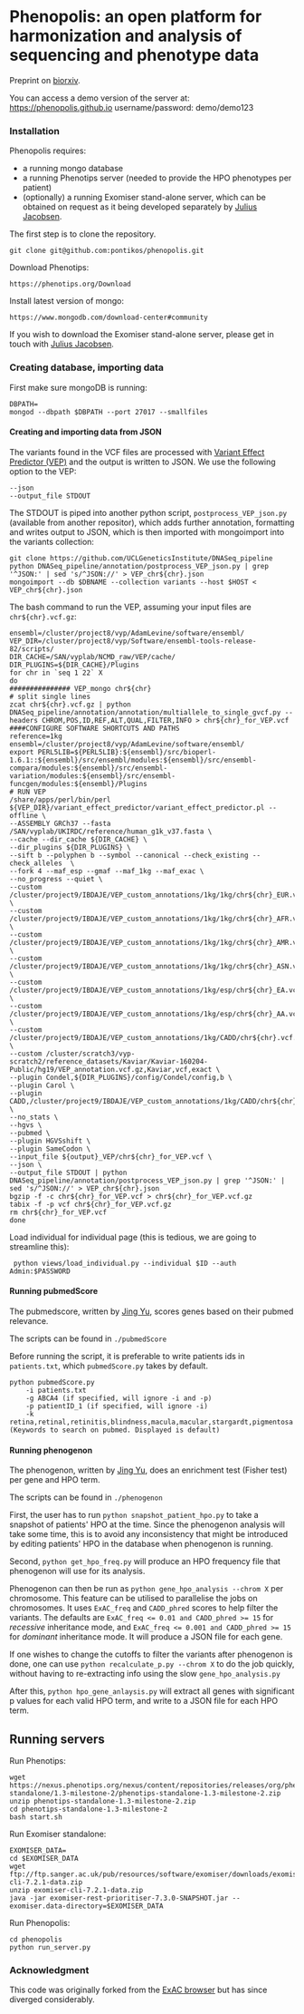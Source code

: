 # Phenopolis: an open platform for harmonization and analysis of sequencing and phenotype data

Preprint on [biorxiv](http://biorxiv.org/content/early/2016/10/31/084582).

You can access a demo version of the server at:
https://phenopolis.github.io
username/password:
demo/demo123

### Installation

Phenopolis requires:
* a running mongo database
* a running Phenotips server (needed to provide the HPO phenotypes per patient)
* (optionally) a running Exomiser stand-alone server, which can be obtained on request as it being developed separately by [Julius Jacobsen](https://github.com/julesjacobsen).

The first step is to clone the repository.

```
git clone git@github.com:pontikos/phenopolis.git
```

Download Phenotips:
```
https://phenotips.org/Download
```
Install latest version of mongo:
```
https://www.mongodb.com/download-center#community
```
If you wish to download the Exomiser stand-alone server, please get in touch with [Julius Jacobsen](https://github.com/julesjacobsen).

### Creating database, importing data

First make sure mongoDB is running:
```
DBPATH=
mongod --dbpath $DBPATH --port 27017 --smallfiles
```

#### Creating and importing data from JSON

The variants found in the VCF files are processed with [Variant Effect Predictor (VEP)](http://www.ensembl.org/info/docs/tools/vep/) and the output is written to JSON.
We use the following option to the VEP:
```
--json 
--output_file STDOUT 
```
The STDOUT is piped into another python script, ```postprocess_VEP_json.py``` (available from another repositor), which adds further annotation, formatting and writes output to JSON, which is then imported with mongoimport into the variants collection:

```
git clone https://github.com/UCLGeneticsInstitute/DNASeq_pipeline
python DNASeq_pipeline/annotation/postprocess_VEP_json.py | grep '^JSON:' | sed 's/^JSON://' > VEP_chr${chr}.json
mongoimport --db $DBNAME --collection variants --host $HOST < VEP_chr${chr}.json
```

The bash command to run the VEP, assuming your input files are ```chr${chr}.vcf.gz```:
```
ensembl=/cluster/project8/vyp/AdamLevine/software/ensembl/
VEP_DIR=/cluster/project8/vyp/Software/ensembl-tools-release-82/scripts/
DIR_CACHE=/SAN/vyplab/NCMD_raw/VEP/cache/
DIR_PLUGINS=${DIR_CACHE}/Plugins
for chr in `seq 1 22` X
do
############### VEP_mongo chr${chr}
# split single lines
zcat chr${chr}.vcf.gz | python DNASeq_pipeline/annotation/annotation/multiallele_to_single_gvcf.py --headers CHROM,POS,ID,REF,ALT,QUAL,FILTER,INFO > chr${chr}_for_VEP.vcf
####CONFIGURE SOFTWARE SHORTCUTS AND PATHS
reference=1kg
ensembl=/cluster/project8/vyp/AdamLevine/software/ensembl/
export PERL5LIB=${PERL5LIB}:${ensembl}/src/bioperl-1.6.1::${ensembl}/src/ensembl/modules:${ensembl}/src/ensembl-compara/modules:${ensembl}/src/ensembl-variation/modules:${ensembl}/src/ensembl-funcgen/modules:${ensembl}/Plugins
# RUN VEP
/share/apps/perl/bin/perl ${VEP_DIR}/variant_effect_predictor/variant_effect_predictor.pl --offline \
--ASSEMBLY GRCh37 --fasta /SAN/vyplab/UKIRDC/reference/human_g1k_v37.fasta \
--cache --dir_cache ${DIR_CACHE} \
--dir_plugins ${DIR_PLUGINS} \
--sift b --polyphen b --symbol --canonical --check_existing --check_alleles  \
--fork 4 --maf_esp --gmaf --maf_1kg --maf_exac \
--no_progress --quiet \
--custom /cluster/project9/IBDAJE/VEP_custom_annotations/1kg/1kg/chr${chr}_EUR.vcf.gz,1KG_EUR,vcf,exact \
--custom /cluster/project9/IBDAJE/VEP_custom_annotations/1kg/1kg/chr${chr}_AFR.vcf.gz,1KG_AFR,vcf,exact \
--custom /cluster/project9/IBDAJE/VEP_custom_annotations/1kg/1kg/chr${chr}_AMR.vcf.gz,1KG_AMR,vcf,exact \
--custom /cluster/project9/IBDAJE/VEP_custom_annotations/1kg/1kg/chr${chr}_ASN.vcf.gz,1KG_ASN,vcf,exact \
--custom /cluster/project9/IBDAJE/VEP_custom_annotations/1kg/esp/chr${chr}_EA.vcf.gz,ESP_EA,vcf,exact \
--custom /cluster/project9/IBDAJE/VEP_custom_annotations/1kg/esp/chr${chr}_AA.vcf.gz,ESP_AA,vcf,exact \
--custom /cluster/project9/IBDAJE/VEP_custom_annotations/1kg/CADD/chr${chr}.vcf.gz,CADD,vcf,exact \
--custom /cluster/scratch3/vyp-scratch2/reference_datasets/Kaviar/Kaviar-160204-Public/hg19/VEP_annotation.vcf.gz,Kaviar,vcf,exact \
--plugin Condel,${DIR_PLUGINS}/config/Condel/config,b \
--plugin Carol \
--plugin CADD,/cluster/project9/IBDAJE/VEP_custom_annotations/1kg/CADD/chr${chr}.vcf.gz \
--no_stats \
--hgvs \
--pubmed \
--plugin HGVSshift \
--plugin SameCodon \
--input_file ${output}_VEP/chr${chr}_for_VEP.vcf \
--json \
--output_file STDOUT | python  DNASeq_pipeline/annotation/postprocess_VEP_json.py | grep '^JSON:' | sed 's/^JSON://' > VEP_chr${chr}.json
bgzip -f -c chr${chr}_for_VEP.vcf > chr${chr}_for_VEP.vcf.gz
tabix -f -p vcf chr${chr}_for_VEP.vcf.gz
rm chr${chr}_for_VEP.vcf
done
```
Load individual for individual page (this is tedious, we are going to streamline this):
```
 python views/load_individual.py --individual $ID --auth Admin:$PASSWORD
```

#### Running pubmedScore

The pubmedscore, written by [Jing Yu](https://github.com/logust79), scores genes based on their pubmed relevance.

The scripts can be found in `./pubmedScore`

Before running the script, it is preferable to write patients ids in `patients.txt`, which `pubmedScore.py` takes by default.

```
python pubmedScore.py
    -i patients.txt
    -g ABCA4 (if specified, will ignore -i and -p)
    -p patientID_1 (if specified, will ignore -i)
    -k retina,retinal,retinitis,blindness,macula,macular,stargardt,pigmentosa (Keywords to search on pubmed. Displayed is default)
```

#### Running phenogenon

The phenogenon, written by [Jing Yu](https://github.com/logust79), does an enrichment test (Fisher test) per gene and HPO term.

The scripts can be found in `./phenogenon`

First, the user has to run `python snapshot_patient_hpo.py` to take a snapshot of patients' HPO at the time. Since the phenogenon analysis will take some time, this is to avoid any inconsistency that might be introduced by editing patients' HPO in the database when phenogenon is running.

Second, `python get_hpo_freq.py` will produce an HPO frequency file that phenogenon will use for its analysis.

Phenogenon can then be run as `python gene_hpo_analysis --chrom X` per chromosome. This feature can be utilised to parallelise the jobs on chromosomes. It uses `ExAC_freq` and `CADD_phred` scores to help filter the variants. The defaults are `ExAC_freq <= 0.01 and CADD_phred >= 15` for _recessive_ inheritance mode, and `ExAC_freq <= 0.001 and CADD_phred >= 15` for _dominant_ inheritance mode. It will produce a JSON file for each gene.

If one wishes to change the cutoffs to filter the variants after phenogenon is done, one can use `python recalculate_p.py --chrom X` to do the job quickly, without having to re-extracting info using the slow `gene_hpo_analysis.py`

After this, `python hpo_gene_anlaysis.py` will extract all genes with significant p values for each valid HPO term, and write to a JSON file for each HPO term.

## Running servers

Run Phenotips:
```
wget https://nexus.phenotips.org/nexus/content/repositories/releases/org/phenotips/phenotips-standalone/1.3-milestone-2/phenotips-standalone-1.3-milestone-2.zip
unzip phenotips-standalone-1.3-milestone-2.zip
cd phenotips-standalone-1.3-milestone-2
bash start.sh
```

Run Exomiser standalone:
```
EXOMISER_DATA=
cd $EXOMISER_DATA
wget ftp://ftp.sanger.ac.uk/pub/resources/software/exomiser/downloads/exomiser/exomiser-cli-7.2.1-data.zip
unzip exomiser-cli-7.2.1-data.zip
java -jar exomiser-rest-prioritiser-7.3.0-SNAPSHOT.jar --exomiser.data-directory=$EXOMISER_DATA
```

Run Phenopolis:
```
cd phenopolis
python run_server.py
```


### Acknowledgment

This code was originally forked from the [ExAC browser](https://github.com/konradjk/exac_browser) but has since diverged considerably.


